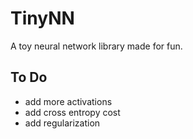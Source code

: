 # TinyNN
A toy neural network library made for fun.

## To Do
 - add more activations
 - add cross entropy cost
 - add regularization